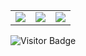 

<table>
 <tr>
<td align=top><img src = "https://github-readme-stats.vercel.app/api/?username=NLMpofu&count_private=true&theme=tokyonight&showicons=true"></td>
<td align=top><img src ="https://github-readme-stats.vercel.app/api/top-langs/?username=NLMpofu&langs_count=5&theme=tokyonight"></td>
 <td align=top><img src ="https://www.codewars.com/users/NLMpofu/badges/large"></td>
</tr>
</table>

![Visitor Badge](https://visitor-badge.laobi.icu/badge?page_id=NLMpofu.NLMpofu)
